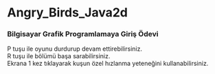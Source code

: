 # Angry_Birds_Java2d
### Bilgisayar Grafik Programlamaya Giriş Ödevi 
P tuşu ile oyunu durdurup devam ettirebilirsiniz.<br/>
R tuşu ile bölümü başa sarabilirsiniz.<br/>
Ekrana 1 kez tıklayarak kuşun özel hızlanma yeteneğini kullanabilirsiniz.<br/>
<br/>


